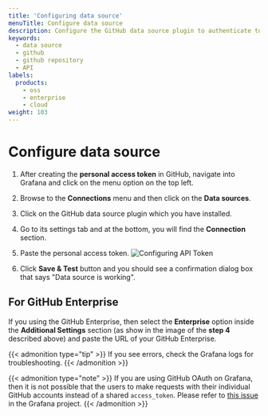 ```yaml
---
title: 'Configuring data source'
menuTitle: Configure data source
description: Configure the GitHub data source plugin to authenticate to GitHub
keywords:
  - data source
  - github
  - github repository
  - API
labels:
  products:
    - oss
    - enterprise
    - cloud
weight: 103
---
```


# Configure data source

1. After creating the **personal access token** in GitHub, navigate into Grafana and click on the menu option on the top left.

1. Browse to the **Connections** menu and then click on the **Data sources**.

1. Click on the GitHub data source plugin which you have installed.

1. Go to its settings tab and at the bottom, you will find the **Connection** section.

1. Paste the personal access token.
   ![Configuring API Token](/media/docs/grafana/data-sources/github/github-plugin-confg-token.png)

1. Click **Save & Test** button and you should see a confirmation dialog box that says "Data source is working".

## For GitHub Enterprise

If you using the GitHub Enterprise, then select the **Enterprise** option inside the **Additional Settings** section (as show in the image of the **step 4** described above) and paste the URL of your GitHub Enterprise.

   {{< admonition type="tip" >}}
   If you see errors, check the Grafana logs for troubleshooting.
   {{< /admonition >}}

   {{< admonition type="note" >}}
   If you are using GitHub OAuth on Grafana, then it is not possible that the users to make requests with their individual GitHub accounts instead of a shared `access_token`. Please refer to [this issue](https://github.com/grafana/grafana/issues/26023) in the Grafana project.
   {{< /admonition >}}
